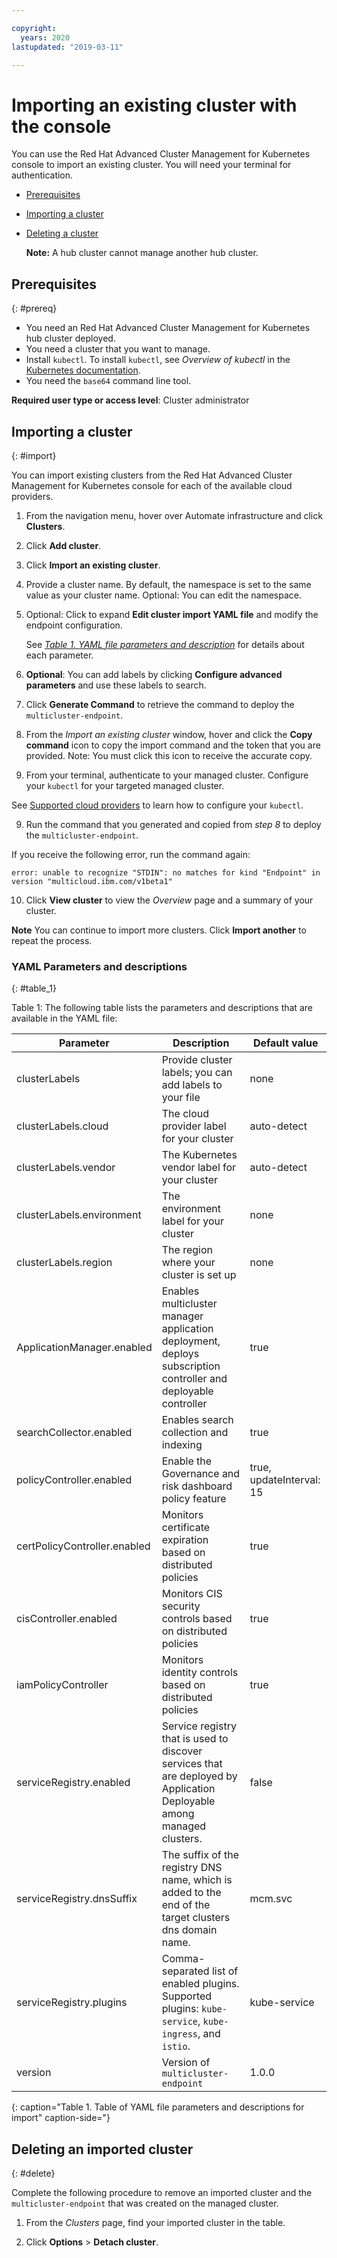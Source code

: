 ```yaml
---

copyright:
  years: 2020
lastupdated: "2019-03-11"

---
```


# Importing an existing cluster with the console

You can use the Red Hat Advanced Cluster Management for Kubernetes console to import an existing cluster. You will need your terminal for authentication.

- [Prerequisites](#prereq)
- [Importing a cluster](#import)
- [Deleting a cluster](#delete)

  **Note:** A hub cluster cannot manage another hub cluster.
  
## Prerequisites
{: #prereq}

* You need an Red Hat Advanced Cluster Management for Kubernetes hub cluster deployed. 
* You need a cluster that you want to manage. 
* Install `kubectl`. To install `kubectl`, see _Overview of kubectl_ in the [Kubernetes documentation](https://kubernetes.io/docs/reference/kubectl/overview/).
* You need the `base64` command line tool.

**Required user type or access level**: Cluster administrator

## Importing a cluster
{: #import}

You can import existing clusters from the Red Hat Advanced Cluster Management for Kubernetes console for each of the available cloud providers. 

<!-- Ensure cloud provider topic has: IKS EKS GKE AKS ROKS and any OpenShift 4X or 311 cluster -->

1. From the navigation menu, hover over Automate infrastructure and click **Clusters**.

2. Click **Add cluster**.

3. Click **Import an existing cluster**.

4. Provide a cluster name. By default, the namespace is set to the same value as your cluster name. Optional: You can edit the namespace.

5. Optional: Click to expand **Edit cluster import YAML file** and modify the endpoint configuration. 

   See [_Table 1. YAML file parameters and description_](#table_1) for details about each parameter.

6. **Optional**: You can add labels by clicking **Configure advanced parameters** and use these labels to search.
   
7. Click **Generate Command** to retrieve the command to deploy the `multicluster-endpoint`.

8. From the _Import an existing cluster_ window, hover and click the **Copy command** icon to copy the import command and the token that you are provided. Note: You must click this icon to receive the accurate copy.

9. From your terminal, authenticate to your managed cluster. Configure your `kubectl` for your targeted managed cluster.

  See [Supported cloud providers](../install/cloud_providers.md) to learn how to configure your `kubectl`.

9. Run the command that you generated and copied from _step 8_ to deploy the `multicluster-endpoint`.

  If you receive the following error, run the command again:

  ```
  error: unable to recognize "STDIN": no matches for kind "Endpoint" in version "multicloud.ibm.com/v1beta1"
  ```

10. Click **View cluster** to view the _Overview_ page and a summary of your cluster. 

**Note** You can continue to import more clusters. Click **Import another** to repeat the process.

### YAML Parameters and descriptions
{: #table_1}

Table 1: The following table lists the parameters and descriptions that are available in the YAML file:

| Parameter | Description | Default value|
|---|---|---|
| clusterLabels| Provide cluster labels; you can add labels to your file | none |
| clusterLabels.cloud| The cloud provider label for your cluster| auto-detect|
| clusterLabels.vendor| The Kubernetes vendor label for your cluster| auto-detect|
| clusterLabels.environment| The environment label for your cluster| none|
| clusterLabels.region| The region where your cluster is set up|none|
| ApplicationManager.enabled| Enables multicluster manager application deployment, deploys subscription controller and deployable controller | true | 
| searchCollector.enabled| Enables search collection and indexing | true|
| policyController.enabled| Enable the Governance and risk dashboard policy feature|true, updateInterval: 15|  
| certPolicyController.enabled|Monitors certificate expiration based on distributed policies|true|
| cisController.enabled|Monitors CIS security controls based on distributed policies|true|
| iamPolicyController|Monitors identity controls based on distributed policies|true|
| serviceRegistry.enabled| Service registry that is used to discover services that are deployed by Application Deployable among managed clusters.| false | 
| serviceRegistry.dnsSuffix| The suffix of the registry DNS name, which is added to the end of the target clusters dns domain name.|mcm.svc| 
| serviceRegistry.plugins| Comma-separated list of enabled plugins. Supported plugins: `kube-service`, `kube-ingress`, and `istio`. |kube-service|
| version| Version of `multicluster-endpoint` |1.0.0|
{: caption="Table 1. Table of YAML file parameters and descriptions for import" caption-side="}

## Deleting an imported cluster
{: #delete}

Complete the following procedure to remove an imported cluster and the `multicluster-endpoint` that was created on the managed cluster.

1. From the _Clusters_ page, find your imported cluster in the table.
   
2. Click **Options** > **Detach cluster**.
